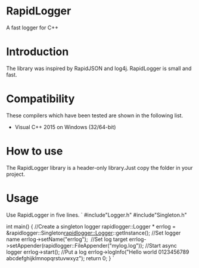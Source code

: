 # RapidLogger
A fast logger for C++ 

# Introduction
The library was inspired by RapidJSON and log4j.
RapidLogger is small and fast.

# Compatibility
These compilers which have been tested are shown in the following list.

* Visual C++ 2015 on Windows (32/64-bit)

# How to use
The RapidLogger library is a header-only library.Just copy the folder in your project.

# Usage
Use RapidLogger in five lines.
`
#include"Logger.h"
#include"Singleton.h"

int main()
{
  //Create a singleton logger
	rapidlogger::Logger * errlog = &rapidlogger::Singleton<rapidlogger::Logger>::getInstance();
  //Set logger name
	errlog->setName("errlog");
  //Set log target
	errlog->setAppender(rapidlogger::FileAppender("mylog.log"));
  //Start async logger
	errlog->start();
  //Put a log
	errlog->logInfo("Hello world 0123456789 abcdefghijklmnopqrstuvwxyz");
	return 0;
}
`

